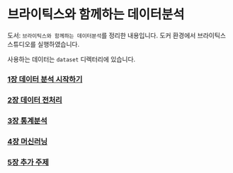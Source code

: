 # 브라이틱스와 함께하는 데이터분석

도서: `브라이틱스와 함께하는 데이터분석`를 정리한 내용입니다. 도커 환경에서 브라이틱스 스튜디오를 실행하였습니다.

사용하는 데이터는 `dataset` 디렉터리에 있습니다.

### [1장 데이터 분석 시작하기](./chapter01/README.md)
### [2장 데이터 전처리](./chapter02/README.md)
### [3장 통계분석](./chapter03/README.md)
### [4장 머신러닝](./chapter04/README.md)
### [5장 추가 주제](./chapter05/README.md)
